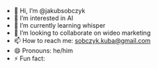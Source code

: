 - 👋 Hi, I’m @jakubsobczyk
- 👀 I’m interested in AI
- 🌱 I’m currently learning whisper
- 💞️ I’m looking to collaborate on wideo marketing
- 📫 How to reach me: sobczyk.kuba@gmail.com
- 😄 Pronouns: he/him
- ⚡ Fun fact: 

<!---
jakubsobczyk/jakubsobczyk is a ✨ special ✨ repository because its `README.md` (this file) appears on your GitHub profile.
You can click the Preview link to take a look at your changes.
--->
